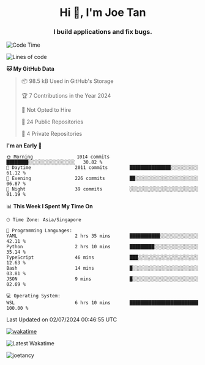 <h1 align="center">Hi 👋, I'm Joe Tan</h1>
<h3 align="center">I build applications and fix bugs.</h3>

<!--START_SECTION:waka-->
![Code Time](http://img.shields.io/badge/Code%20Time-1%2C381%20hrs%2038%20mins-blue)

![Lines of code](https://img.shields.io/badge/From%20Hello%20World%20I%27ve%20Written-46.5%20million%20lines%20of%20code-blue)

**🐱 My GitHub Data** 

> 📦 98.5 kB Used in GitHub's Storage 
 > 
> 🏆 7 Contributions in the Year 2024
 > 
> 🚫 Not Opted to Hire
 > 
> 📜 24 Public Repositories 
 > 
> 🔑 4 Private Repositories 
 > 
**I'm an Early 🐤** 

```text
🌞 Morning                1014 commits        ████████░░░░░░░░░░░░░░░░░   30.82 % 
🌆 Daytime                2011 commits        ███████████████░░░░░░░░░░   61.12 % 
🌃 Evening                226 commits         ██░░░░░░░░░░░░░░░░░░░░░░░   06.87 % 
🌙 Night                  39 commits          ░░░░░░░░░░░░░░░░░░░░░░░░░   01.19 % 
```


📊 **This Week I Spent My Time On** 

```text
🕑︎ Time Zone: Asia/Singapore

💬 Programming Languages: 
YAML                     2 hrs 35 mins       ███████████░░░░░░░░░░░░░░   42.11 % 
Python                   2 hrs 10 mins       █████████░░░░░░░░░░░░░░░░   35.14 % 
TypeScript               46 mins             ███░░░░░░░░░░░░░░░░░░░░░░   12.63 % 
Bash                     14 mins             █░░░░░░░░░░░░░░░░░░░░░░░░   03.81 % 
JSON                     9 mins              █░░░░░░░░░░░░░░░░░░░░░░░░   02.69 % 

💻 Operating System: 
WSL                      6 hrs 10 mins       █████████████████████████   100.00 % 
```


 Last Updated on 02/07/2024 00:46:55 UTC
<!--END_SECTION:waka-->
[![wakatime](https://wakatime.com/badge/user/e0e3a0f0-6d69-4241-946d-0baaf7b91278.svg)](https://wakatime.com/@e0e3a0f0-6d69-4241-946d-0baaf7b91278)

![Latest Wakatime](https://github.com/joetancy/joetancy/workflows/Latest%20Wakatime/badge.svg)

<p align="left"> <img src="https://komarev.com/ghpvc/?username=joetancy" alt="joetancy" /> </p>

